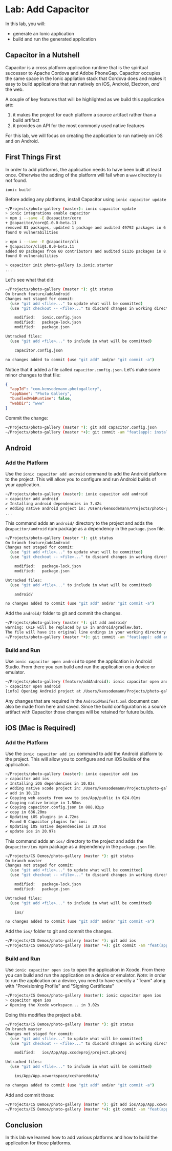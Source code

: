 # Lab: Add Capacitor

In this lab, you will:

* generate an Ionic application
* build and run the generated application

## Capacitor in a Nutshell

Capacitor is a cross platform application runtime that is the spiritual successor to Apache Cordova and Adobe PhoneGap. Capacitor occupies the same space in the Ionic appliation stack that Cordova does and makes it easy to build applications that run natively on iOS, Android, Electron, _and_ the web.

A couple of key features that will be highlighted as we build this application are:

1. it makes the project for each platform a source artifact rather than a build artifact
1. it provides an API for the most commonly used native features

For this lab, we will focus on creating the application to run natively on iOS and on Android.

## First Things First

In order to add platforms, the application needs to have been built at least once. Otherwise the adding of the platform will fail when a `www` directory is not found.

`ionic build`

Before adding any platforms, install Capacitor using `ionic capacitor update`

```bash
~/Projects/photo-gallery (master): ionic capacitor update
> ionic integrations enable capacitor
> npm i --save -E @capacitor/core
+ @capacitor/core@1.0.0-beta.11
removed 81 packages, updated 1 package and audited 49792 packages in 6.309s
found 0 vulnerabilities

> npm i --save -E @capacitor/cli
+ @capacitor/cli@1.0.0-beta.11
added 80 packages from 60 contributors and audited 51136 packages in 8.688s
found 0 vulnerabilities

> capacitor init photo-gallery io.ionic.starter
...
```

Let's see what that did:

```bash
~/Projects/photo-gallery (master *): git status
On branch feature/addAndroid
Changes not staged for commit:
  (use "git add <file>..." to update what will be committed)
  (use "git checkout -- <file>..." to discard changes in working directory)

	modified:   ionic.config.json
	modified:   package-lock.json
	modified:   package.json

Untracked files:
  (use "git add <file>..." to include in what will be committed)

	capacitor.config.json

no changes added to commit (use "git add" and/or "git commit -a")
```

Notice that it added a file called `capacitor.config.json`. Let's make some minor changes to that file:

```json
{
  "appId": "com.kensodemann.photogallery",
  "appName": "Photo Gallery",
  "bundledWebRuntime": false,
  "webDir": "www"
}
```

Commit the change:

```bash
~/Projects/photo-gallery (master *): git add capacitor.config.json
~/Projects/photo-gallery (master *+): git commit -am "feat(app): instal capacitor"
```

## Android

### Add the Platform

Use the `ionic capacitor add android` command to add the Android platform to the project. This will allow you to configure and run Android builds of your application.

```bash
~/Projects/photo-gallery (master): ionic capacitor add android
> capacitor add android
✔ Installing android dependencies in 7.42s
✔ Adding native android project in: /Users/kensodemann/Projects/photo-gallery/android in 75.78ms
...
```

This command adds an `android/` directory to the project and adds the `@capacitor/android` npm package as a dependency in the `package.json` file.

```bash
~/Projects/photo-gallery (master *): git status
On branch feature/addAndroid
Changes not staged for commit:
  (use "git add <file>..." to update what will be committed)
  (use "git checkout -- <file>..." to discard changes in working directory)

	modified:   package-lock.json
	modified:   package.json

Untracked files:
  (use "git add <file>..." to include in what will be committed)

	android/

no changes added to commit (use "git add" and/or "git commit -a")
```

Add the `android/` folder to git and commit the changes. 

```bash
~/Projects/photo-gallery (master *): git add android/
warning: CRLF will be replaced by LF in android/gradlew.bat.
The file will have its original line endings in your working directory
~/Projects/photo-gallery (master *+): git commit -am "feat(app): add android"
```

### Build and Run

Use `ionic capacitor open android` to open the application in Android Studio. From there you can build and run the application on a device or emulator.

```bash
~/Projects/photo-gallery (feature/addAndroid): ionic capacitor open android
> capacitor open android
[info] Opening Android project at /Users/kensodemann/Projects/photo-gallery/android
```

Any changes that are required in the `AndroidManifest.xml` document can also be made from here and saved. Since the build configuration is a source artifact with Capacitor those changes will be retained for future builds.

## iOS (Mac is Required)

### Add the Platform

Use the `ionic capacitor add ios` command to add the Android platform to the project. This will allow you to configure and run iOS builds of the application.

```bash
~/Projects/photo-gallery (master): ionic capacitor add ios
> capacitor add ios
✔ Installing iOS dependencies in 10.02s
✔ Adding native xcode project in: /Users/kensodemann/Projects/photo-gallery/ios in 93.29ms
✔ add in 10.12s
✔ Copying web assets from www to ios/App/public in 624.01ms
✔ Copying native bridge in 1.50ms
✔ Copying capacitor.config.json in 888.82μp
✔ copy in 636.20ms
✔ Updating iOS plugins in 4.72ms
  Found 0 Capacitor plugins for ios:
✔ Updating iOS native dependencies in 20.95s
✔ update ios in 20.97s
```

This command adds an `ios/` directory to the project and adds the `@capacitor/ios` npm package as a dependency in the `package.json` file.

```bash
~/Projects/CS Demos/photo-gallery (master *): git status
On branch master
Changes not staged for commit:
  (use "git add <file>..." to update what will be committed)
  (use "git checkout -- <file>..." to discard changes in working directory)

	modified:   package-lock.json
	modified:   package.json

Untracked files:
  (use "git add <file>..." to include in what will be committed)

	ios/

no changes added to commit (use "git add" and/or "git commit -a")
```

Add the `ios/` folder to git and commit the changes. 

```bash
~/Projects/CS Demos/photo-gallery (master *): git add ios
~/Projects/CS Demos/photo-gallery (master *+): git commit -am "feat(app): add ios"
```

### Build and Run

Use `ionic capacitor open ios` to open the application in Xcode. From there you can build and run the application on a device or emulator. *Note:* in order to run the application on a device, you need to have specify a "Team" along with "Provisioning Profile" and "Signing Certificate"

```bash
~/Projects/CS Demos/photo-gallery (master): ionic capacitor open ios
> capacitor open ios
✔ Opening the Xcode workspace... in 3.02s
```

Doing this modifies the project a bit.

```bash
~/Projects/CS Demos/photo-gallery (master *): git status
On branch master
Changes not staged for commit:
  (use "git add <file>..." to update what will be committed)
  (use "git checkout -- <file>..." to discard changes in working directory)

	modified:   ios/App/App.xcodeproj/project.pbxproj

Untracked files:
  (use "git add <file>..." to include in what will be committed)

	ios/App/App.xcworkspace/xcshareddata/

no changes added to commit (use "git add" and/or "git commit -a")
```

Add and commit those:

```bash
~/Projects/CS Demos/photo-gallery (master *): git add ios/App/App.xcworkspace/xcshareddata
~/Projects/CS Demos/photo-gallery (master *+): git commit -am "feat(app): update ios project"
```

## Conclusion

In this lab we learned how to add various platforms and how to build the application for those platforms.